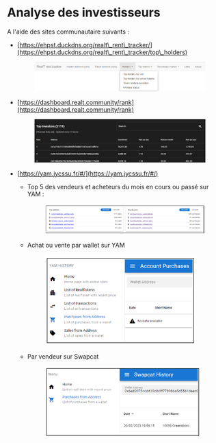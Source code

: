 # Analyse des investisseurs

A l'aide des sites communautaire suivants :&#x20;

*   [https://ehpst.duckdns.org/realt\_rent\_tracker/](https://ehpst.duckdns.org/realt\_rent\_tracker/top\_holders)

    <figure><img src="../../.gitbook/assets/image (24).png" alt=""><figcaption></figcaption></figure>
*   [https://dashboard.realt.community/rank](https://dashboard.realt.community/rank)

    <figure><img src="../../.gitbook/assets/image (67).png" alt=""><figcaption></figcaption></figure>



*   [https://yam.jycssu.fr/#/](https://yam.jycssu.fr/#/)

    *   Top 5 des vendeurs et acheteurs du mois en cours ou passé sur YAM :&#x20;

        <figure><img src="../../.gitbook/assets/image.png" alt=""><figcaption></figcaption></figure>



    *   Achat ou vente par wallet sur YAM

        <figure><img src="../../.gitbook/assets/image (11).png" alt=""><figcaption></figcaption></figure>
    *   Par vendeur sur Swapcat

        <figure><img src="../../.gitbook/assets/image (3).png" alt=""><figcaption></figcaption></figure>

